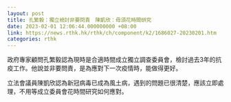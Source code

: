 ```yaml
---
layout: post
title: 孔繁毅：獨立檢討非要問責　陳凱欣：毋須花時間研究
date: 2023-02-01 12:06:44.000000000 +08:00
link: https://news.rthk.hk/rthk/ch/component/k2/1686027-20230201.htm
categories: rthk
---
```


政府專家顧問孔繁毅認為現時是合適時間成立獨立調查委員會，檢討過去3年的抗疫工作。他說並非要問責，是為應對下一次疫情時，能做得更好。

立法會議員陳凱欣認為新冠病毒已成為風土病，遇到的問題已很清楚，應該立即處理，不用等成立委員會花時間研究如何應對。

